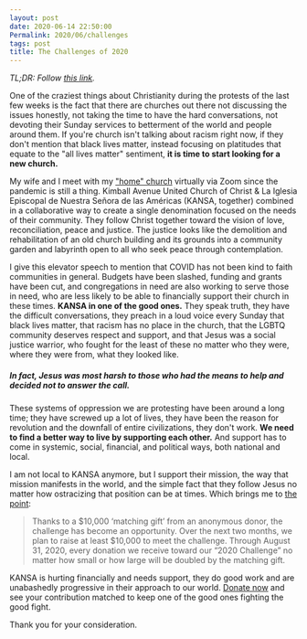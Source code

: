 ```yaml
---
layout: post
date: 2020-06-14 22:50:00
Permalink: 2020/06/challenges
tags: post
title: The Challenges of 2020
---
```


*TL;DR: Follow [this link](http://kimballavenuechurch.org/challenge/).*

One of the craziest things about Christianity during the protests of the last few weeks is the fact that there are churches out there not discussing the issues honestly, not taking the time to have the hard conversations, not devoting their Sunday services to betterment of the world and people around them. If you're church isn't talking about racism right now, if they don't mention that black lives matter, instead focusing on platitudes that equate to the "all lives matter" sentiment, **it is time to start looking for a new church.**

My wife and I meet with my ["home" church](http://kimballavenuechurch.org) virtually via Zoom since the pandemic is still a thing. Kimball Avenue United Church of Christ & La Iglesia Episcopal de Nuestra Señora de las Américas (KANSA, together) combined in a collaborative way to create a single denomination focused on the needs of their community. They follow Christ together toward the vision of love, reconciliation, peace and justice. The justice looks like the demolition and rehabilitation of an old church building and its grounds into a community garden and labyrinth open to all who seek peace through contemplation.

I give this elevator speech to mention that COVID has not been kind to faith communities in general. Budgets have been slashed, funding and grants have been cut, and congregations in need are also working to serve those in need, who are less likely to be able to financially support their church in these times. **KANSA in one of the good ones.** They speak truth, they have the difficult conversations, they preach in a loud voice every Sunday that black lives matter, that racism has no place in the church, that the LGBTQ community deserves respect and support, and that Jesus was a social justice warrior, who fought for the least of these no matter who they were, where they were from, what they looked like.

##### In fact, Jesus was most harsh to those who had the means to help and decided not to answer the call.

These systems of oppression we are protesting have been around a long time; they have screwed up a lot of lives, they have been the reason for revolution and the downfall of entire civilizations, they don't work. **We need to find a better way to live by supporting each other.** And support has to come in systemic, social, financial, and political ways, both national and local.

I am not local to KANSA anymore, but I support their mission, the way that mission manifests in the world, and the simple fact that they follow Jesus no matter how ostracizing that position can be at times. Which brings me to [the point](http://kimballavenuechurch.org/challenge/):
> Thanks to a $10,000 ‘matching gift’ from an anonymous donor, the challenge has become an opportunity. Over the next two months, we plan to raise at least $10,000 to meet the challenge. Through August 31, 2020, every donation we receive toward our “2020 Challenge” no matter how small or how large will be doubled by the matching gift. 

KANSA is hurting financially and needs support, they do good work and are unabashedly progressive in their approach to our world. [Donate now](http://kimballavenuechurch.org/challenge/) and see your contribution matched to keep one of the good ones fighting the good fight.

Thank you for your consideration.
